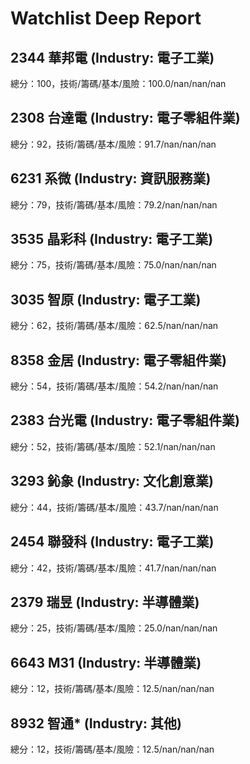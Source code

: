 # Watchlist Deep Report

## 2344 華邦電  (Industry: 電子工業)
總分：100，技術/籌碼/基本/風險：100.0/nan/nan/nan

## 2308 台達電  (Industry: 電子零組件業)
總分：92，技術/籌碼/基本/風險：91.7/nan/nan/nan

## 6231 系微  (Industry: 資訊服務業)
總分：79，技術/籌碼/基本/風險：79.2/nan/nan/nan

## 3535 晶彩科  (Industry: 電子工業)
總分：75，技術/籌碼/基本/風險：75.0/nan/nan/nan

## 3035 智原  (Industry: 電子工業)
總分：62，技術/籌碼/基本/風險：62.5/nan/nan/nan

## 8358 金居  (Industry: 電子零組件業)
總分：54，技術/籌碼/基本/風險：54.2/nan/nan/nan

## 2383 台光電  (Industry: 電子零組件業)
總分：52，技術/籌碼/基本/風險：52.1/nan/nan/nan

## 3293 鈊象  (Industry: 文化創意業)
總分：44，技術/籌碼/基本/風險：43.7/nan/nan/nan

## 2454 聯發科  (Industry: 電子工業)
總分：42，技術/籌碼/基本/風險：41.7/nan/nan/nan

## 2379 瑞昱  (Industry: 半導體業)
總分：25，技術/籌碼/基本/風險：25.0/nan/nan/nan

## 6643 M31  (Industry: 半導體業)
總分：12，技術/籌碼/基本/風險：12.5/nan/nan/nan

## 8932 智通*  (Industry: 其他)
總分：12，技術/籌碼/基本/風險：12.5/nan/nan/nan
